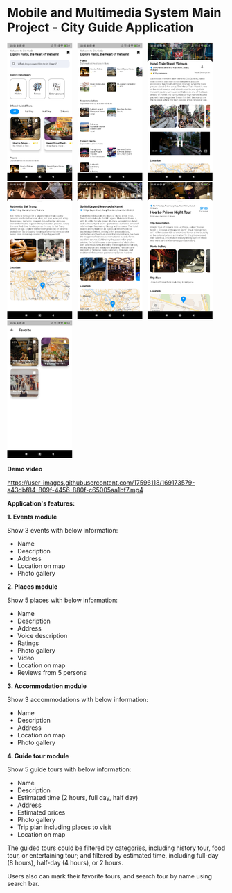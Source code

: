 # Mobile and Multimedia System Main Project - City Guide Application

<img src="./images/main_scr1.jpg" width="150"> &nbsp; <img src="./images/main_scr2.jpg" width="150"> &nbsp; <img src="./images/place_scr.jpg" width="150"> &nbsp; <img src="./images/event_scr.jpg" width="150"> &nbsp; <img src="./images/accommodation_scr.jpg" width="150"> &nbsp; <img src="./images/guide_tour_scr.jpg" width="150"> &nbsp; <img src="./images/favorite_scr.jpg" width="150"> 

**Demo video** 

https://user-images.githubusercontent.com/17596118/169173579-a43dbf84-809f-4456-880f-c65005aa1bf7.mp4


**Application's features:**

**1. Events module**

Show 3 events with below information:
- Name
- Description
- Address
- Location on map
- Photo gallery

**2. Places module**

Show 5 places with below information:
- Name
- Description
- Address
- Voice description
- Ratings
- Photo gallery
- Video
- Location on map
- Reviews from 5 persons

**3. Accommodation module**

Show 3 accommodations with below information:
- Name
- Description
- Address
- Location on map
- Photo gallery

**4. Guide tour module**

Show 5 guide tours with below information:
- Name
- Description
- Estimated time (2 hours, full day, half day)
- Address
- Estimated prices
- Photo gallery
- Trip plan including places to visit
- Location on map

The guided tours could be filtered by categories, including history tour, food tour, or entertaining tour; and filtered by estimated time, including full-day (8 hours), half-day (4 hours), or 2 hours.

Users also can mark their favorite tours, and search tour by name using search bar.

